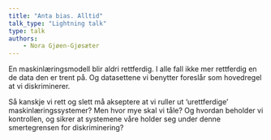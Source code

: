 ```yaml
---
title: "Anta bias. Alltid"
talk_type: "Lightning talk"
type: talk
authors:
    - Nora Gjøen-Gjøsæter
---
```

En maskinlæringsmodell blir aldri rettferdig. I alle fall ikke mer rettferdig en de data den er trent på. Og datasettene vi benytter foreslår som hovedregel at vi diskriminerer.

Så kanskje vi rett og slett må akseptere at vi ruller ut  ‘urettferdige’ maskinlæringssystemer? Men hvor mye skal vi tåle? Og hvordan beholder vi kontrollen, og sikrer at systemene våre holder seg under denne smertegrensen for diskriminering?

